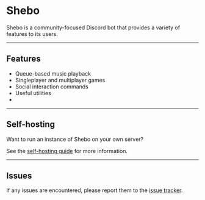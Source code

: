 # Shebo

Shebo is a community-focused Discord bot that provides a variety of features to its users.

---
## Features
- Queue-based music playback
- Singleplayer and multiplayer games
- Social interaction commands
- Useful utilities
- 
---
## Self-hosting
Want to run an instance of Shebo on your own server?

See the [self-hosting guide](Selfhosting.md) for more information.

---
## Issues

If any issues are encountered, please report them to the [issue tracker](https://github.com/trigtbh/Shebo/issues).